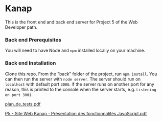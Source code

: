 # Kanap #

This is the front end and back end server for Project 5 of the Web Developer path.

### Back end Prerequisites ###

You will need to have Node and `npm` installed locally on your machine.

### Back end Installation ###

Clone this repo. From the "back" folder of the project, run `npm install`. You 
can then run the server with `node server`. 
The server should run on `localhost` with default port `3000`. If the
server runs on another port for any reason, this is printed to the
console when the server starts, e.g. `Listening on port 3001`.

[plan_de_tests.pdf](https://github.com/greenboy59/JulienLeclercq_5_032022/files/8769965/plan_de_tests.pdf)

[P5 - Site Web Kanap - Présentation des fonctionnalités JavaScript.pdf](https://github.com/greenboy59/P5-Dev-Web-Kanap/files/8729082/P5.-.Site.Web.Kanap.-.Presentation.des.fonctionnalites.JavaScript.pdf)


